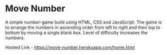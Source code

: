 # Move Number
A simple number-game build using HTML, CSS and JavaScript. The game is to arrange the numbers in ascending order from left to right and then top to bottom by moving a single blank box. Level of difficulty increases the numbers.

Hosted Link - https://move-number.herokuapp.com/home.html
